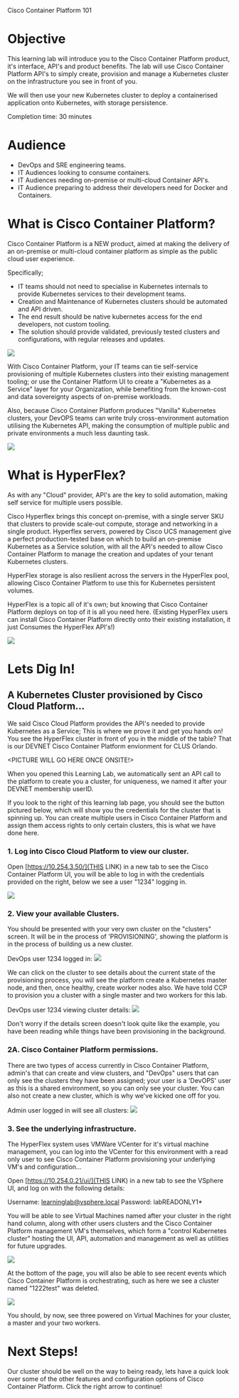 Cisco Container Platform 101

# Objective

This learning lab will introduce you to the Cisco Container Platform product, it's interface, API's and product benefits.
The lab will use Cisco Container Platform API's to simply create, provision and manage a Kubernetes cluster on the infrastructure you see in front of you.

We will then use your new Kubernetes cluster to deploy a containerised application onto Kubernetes, with storage persistence.

Completion time: 30 minutes

# Audience

* DevOps and SRE engineering teams.
* IT Audiences looking to consume containers.
* IT Audiences needing on-premise or multi-cloud Container API's.
* IT Audience preparing to address their developers need for Docker and Containers.


# What is Cisco Container Platform?
Cisco Container Platform is a NEW product, aimed at making the delivery of an on-premise or multi-cloud container platform as simple as the public cloud user experience.

Specifically;

  - IT teams should not need to specialise in Kubernetes internals to provide Kubernetes services to their development teams.
  - Creation and Maintenance of Kubernetes clusters should be automated and API driven.
  - The end result should be native kubernetes access for the end developers, not custom tooling.
  - The solution should provide validated, previously tested clusters and configurations, with regular releases and updates.

![](/posts/files/CiscoContainerPlatform-101/assets/images/adminuser-cpp-admin-clusters-view.png)

With Cisco Container Platform, your IT teams can tie self-service provisioning of multiple Kubernetes clusters into their existing management tooling; or use the Container Platform UI to create a "Kubernetes as a Service" layer for your Organization, while benefiting from the known-cost and data sovereignty aspects of on-premise workloads.

Also, because Cisco Container Platform produces "Vanilla" Kubernetes clusters, your DevOPS teams can write truly cross-environment automation utilising the Kubernetes API, making the consumption of multiple public and private environments a much less daunting task.

![](/posts/files/CiscoContainerPlatform-101/assets/images/CCP-SIMPLE-101.png)

# What is HyperFlex?

As with any "Cloud" provider, API's are the key to solid automation, making self service for multiple users possible.

Cisco Hyperflex brings this concept on-premise, with a single server SKU that clusters to provide scale-out compute, storage and networking in a single product.
Hyperflex servers, powered by Cisco UCS management give a perfect production-tested base on which to build an on-premise Kubernetes as a Service solution, with all the API's needed to allow Cisco Container Platform to manage the creation and updates of your tenant Kubernetes clusters.

HyperFlex storage is also resilient across the servers in the HyperFlex pool, allowing Cisco Container Platform to use this for Kubernetes persistent volumes.

HyperFlex is a topic all of it's own; but knowing that Cisco Container Platform deploys on top of it is all you need here. (Existing HyperFlex users can install Cisco Container Platform directly onto their existing installation, it just Consumes the HyperFlex API's!)

![](/posts/files/CiscoContainerPlatform-101/assets/images/CCP-SIMPLE-101.png)


# Lets Dig In!
## A Kubernetes Cluster provisioned by Cisco Cloud Platform...

We said Cisco Cloud Platform provides the API's needed to provide Kubernetes as a Service; This is where we prove it and get you hands on!
You see the HyperFlex cluster in front of you in the middle of the table? That is our DEVNET Cisco Container Platform envionment for CLUS Orlando.

<PICTURE WILL GO HERE ONCE ONSITE!>

When you opened this Learning Lab, we automatically sent an API call to the platform to create you a cluster, for uniqueness, we named it after your DEVNET membership userID.

If you look to the right of this learning lab page, you should see the button pictured below, which will show you the credentials for the cluster that is spinning up. You can create multiple users in Cisco Container Platform and assign them access rights to only certain clusters, this is what we have done here.

### 1. Log into Cisco Cloud Platform to view our cluster.

Open [https://10.254.3.50/](THIS LINK) in a new tab to see the Cisco Container Platform UI, you will be able to log in with the credentials provided on the right, below we see a user "1234" logging in.

![](/posts/files/CiscoContainerPlatform-101/assets/images/1234user-cpp-ui-login.png)

### 2. View your available Clusters.

You should be presented with your very own cluster on the "clusters" screen. It will be in the process of 'PROVISIONING', showing the platform is in the process of building us a new cluster.

DevOps user 1234 logged in:
![](/posts/files/CiscoContainerPlatform-101/assets/images/1234user-cpp-clusters-view.png)

We can click on the cluster to see details about the current state of the provisioning process, you will see the platform create a Kubernetes master node, and then, once healthy, create worker nodes also. We have told CCP to provision you a cluster with a single master and two workers for this lab.

DevOps user 1234 viewing cluster details:
![](/posts/files/CiscoContainerPlatform-101/assets/images/1234user-cpp-master-provisioned.png)

Don't worry if the details screen doesn't look quite like the example, you have been reading while things have been provisioning in the background.

### 2A. Cisco Container Platform permissions.

There are two types of access currently in Cisco Container Platform, admin's that can create and view clusters, and "DevOps" users that can only see the clusters they have been assigned; your user is a 'DevOPS' user as this is a shared environment, so you can only see your cluster. You can also not create a new cluster, which is why we've kicked one off for you.

Admin user logged in will see all clusters:
![](/posts/files/CiscoContainerPlatform-101/assets/images/adminuser-cpp-admin-clusters-view.png)


### 3. See the underlying infrastructure.

The HyperFlex system uses VMWare VCenter for it's virtual machine management, you can log into the VCenter for this environment with a read only user to see Cisco Container Platform provisioning your underlying VM's and configuration...

Open [https://10.254.0.21/ui/](THIS LINK) in a new tab to see the VSphere UI, and log on with the following details:

Username: learninglab@vsphere.local
Password: labREADONLY1*

You will be able to see Virtual Machines named after your cluster in the right hand column, along with other users clusters and the Cisco Container Platform management VM's themselves, which form a "control Kubernetes cluster" hosting the UI, API, automation and management as well as utilities for future upgrades.

![](/posts/files/CiscoContainerPlatform-101/assets/images/1234user-vsphere-VM-list-small.png)

At the bottom of the page, you will also be able to see recent events which Cisco Container Platform is orchestrating, such as here we see a cluster named "1222test" was deleted.

![](/posts/files/CiscoContainerPlatform-101/assets/images/1234user-vsphere-events.png)

You should, by now, see three powered on Virtual Machines for your cluster, a master and your two workers.

# Next Steps!
Our cluster should be well on the way to being ready, lets have a quick look over some of the other features and configuration options of Cisco Container Platform. Click the right arrow to continue!
